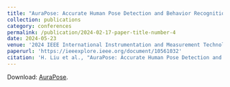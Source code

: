 ```yaml
---
title: "AuraPose: Accurate Human Pose Detection and Behavior Recognition via Enhanced OpenPose with Angular Measurement"
collection: publications
category: conferences
permalink: /publication/2024-02-17-paper-title-number-4
date: 2024-05-23
venue: '2024 IEEE International Instrumentation and Measurement Technology Conference (I2MTC)'
paperurl: 'https://ieeexplore.ieee.org/document/10561032'
citation: 'H. Liu et al., "AuraPose: Accurate Human Pose Detection and Behavior Recognition via Enhanced OpenPose with Angular Measurement," 2024 IEEE International Instrumentation and Measurement Technology Conference (I2MTC), Glasgow, United Kingdom, 2024, pp. 1-6, doi: 10.1109/I2MTC60896.2024.10561032.'
---
```


Download: [AuraPose](assets/AuraPose_Accurate_Human_Pose_Detection_and_Behavior_Recognition_via_Enhanced_OpenPose_with_Angular_Measurement.pdf).

